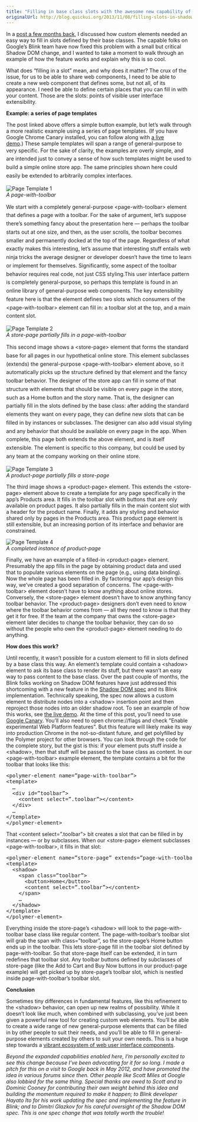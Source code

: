 ```yaml
---
title: "Filling in base class slots with the awesome new capability of the shadow element"
originalUrl: http://blog.quickui.org/2013/11/08/filling-slots-in-shadow/
---
```


<p>
  In a
  <a
    href="http://blog.quickui.org/2013/06/11/puzzle-define-html-custom-element-subclasses-that-can-fill-in-base-class-insertion-points/"
    >post a few months back</a
  >, I discussed how custom elements needed an easy way to fill in slots defined
  by their base classes. The capable folks on Google’s Blink team have now fixed
  this problem with a small but critical Shadow DOM change, and I wanted to take
  a moment to walk through an example of how the feature works and explain why
  this is so cool.
</p>
<p>
  What does “filling in a slot” mean, and why does it matter? The crux of the
  issue, for us to be able to share web components, I need to be able to create
  a new web component that defines some, but not all, of its appearance. I need
  be able to define certain places that you can fill in with your content. Those
  are the slots: points of visible user interface extensibility.
</p>
<p><b>Example: a series of page templates</b></p>
<p>
  The post linked above offers a simple button example, but let’s walk through a
  more realistic example using a series of page templates. (If you have Google
  Chrome Canary installed, you can follow along with <a
    href="http://jsbin.com/uJuxAzi/1/edit"
    >a live demo</a
  >.) These sample templates will span a range of general-purpose to very
  specific. <span style="font-style: inherit; line-height: 1.625"
    >For the sake of clarity, the examples are overly simple, and are intended
    just to convey a sense of how such templates might be used to build a simple
    online store app. The same principles shown here could easily be extended to
    arbitrarily complex interfaces.</span
  >
</p>
<p>
  <img alt="Page Template 1" src="/images/quickui/page-template-1.png" />
  <br />
  <em>A page-with-toolbar</em>
</p>
<p>
  <span style="font-style: inherit; line-height: 1.625"
    >We start with a completely general-purpose &lt;page-with-toolbar&gt;
    element that defines a page with a toolbar. For the sake of argument,
    let’s suppose there’s something fancy about the presentation here — perhaps
    the toolbar starts out at one size, and then, as the user scrolls, the
    toolbar becomes smaller and permanently docked at the top of the page.
    Regardless of what exactly makes this interesting, let’s assume that
    interesting stuff entails web ninja tricks the average designer or developer
    doesn’t have the time to learn or implement for themselves. Significantly,
    some aspect of the toolbar behavior requires real code, not just CSS
    styling.This user interface pattern is completely general-purpose, so
    perhaps this template is found in an online library of general-purpose web
    components. The key extensibility feature here is that the element defines
    two slots which consumers of the &lt;page-with-toolbar&gt; element can fill
    in: a toolbar slot at the top, and a main content slot.</span
  >
</p>
<p>
  <img alt="Page Template 2" src="/images/quickui/page-template-2.png" />
  <br />
  <em>A store-page partially fills in a page-with-toolbar</em>
</p>
<p>
  <span style="font-style: inherit; line-height: 1.625"
    >This second image shows a &lt;store-page&gt; element that forms the
    standard base for all pages in our hypothetical online store. This element
    subclasses (extends) the general-purpose &lt;page-with-toolbar&gt; element
    above, so it automatically picks up the structure defined by that element
    and the fancy toolbar behavior. The designer of the store app can fill in
    some of that structure with elements that should be visible on every page in
    the store, such as a Home button and the story name. That is, the designer
    can partially fill in the slots defined by the base class: after adding the
    standard elements they want on every page, they can define new slots that
    can be filled in by instances or subclasses. The designer can also add
    visual styling and any behavior that should be available on every page in
    the app. When complete, this page both extends the above element, and is
    itself extensible. The element is specific to this company, but could be
    used by any team at the company working on their online store.</span
  >
</p>
<p>
  <img alt="Page Template 3" src="/images/quickui/page-template-3.png" />
  <br />
  <em>A product-page partially fills a store-page</em>
</p>
<p>
  The third image shows a &lt;product-page&gt; element. This extends the
  &lt;store-page&gt; element above to create a template for any page
  specifically in the app’s Products area. It fills in the toolbar slot with
  buttons that are only available on product pages. It also partially fills in
  the main content slot with a header for the product name. Finally, it adds any
  styling and behavior shared only by pages in the Products area. This product
  page element is still extensible, but an increasing portion of its interface
  and behavior are constrained.
</p>
<p>
  <img alt="Page Template 4" src="/images/quickui/page-template-4.png" />
  <br />
  <em>A completed instance of product-page</em>
</p>
<p>
  Finally, we have an example of a filled-in &lt;product-page&gt; element.
  Presumably the app fills in the page by obtaining product data and used that
  to populate various elements on the page (e.g., using data binding). Now the
  whole page has been filled in. By factoring our app’s design this way, we’ve
  created a good separation of concerns. The &lt;page-with-toolbar&gt; element
  doesn’t have to know anything about online stores. Conversely, the
  &lt;store-page&gt; element doesn’t have to know anything fancy toolbar
  behavior. The &lt;product-page&gt; designers don’t even need to know where the
  toolbar behavior comes from — all they need to know is that they get it for
  free. If the team at the company that owns the &lt;store-page&gt; element
  later decides to change the toolbar behavior, they can do so without the
  people who own the &lt;product-page&gt; element needing to do anything.
</p>
<p><b>How does this work?</b></p>
<p>
  Until recently, it wasn’t possible for a custom element to fill in slots
  defined by a base class this way. An element’s template could contain a
  &lt;shadow&gt; element to ask its base class to render its stuff, but there
  wasn’t an easy way to pass content to the base class. Over the past couple of
  months, the Blink folks working on Shadow DOM features have just addressed
  this shortcoming with a new feature in the
  <a
    href="https://dvcs.w3.org/hg/webcomponents/raw-file/tip/spec/shadow/index.html"
    >Shadow DOM spec</a
  > and its Blink implementation. Technically speaking, the spec now allows a
  custom element to distribute nodes into a &lt;shadow&gt; insertion point and
  then reproject those nodes into an older shadow root. To see an example of how
  this works, see <a href="http://jsbin.com/uJuxAzi/1/edit">the live demo</a>.
  At the time of this post, you’ll need to use
  <a href="https://www.google.com/intl/en/chrome/browser/canary.html"
    >Google Canary</a
  >. You’ll also need to open chrome://flags and check "Enable experimental Web
  Platform features". But this feature will likely make its way into production
  Chrome in the not-so-distant future, and get polyfilled by the Polymer project
  for other browsers. You can look through the code for the complete story, but
  the gist is this: if your element puts stuff inside a &lt;shadow&gt;, then
  that stuff will be passed to the base class as content. In our
  &lt;page-with-toolbar&gt; example element, the template contains a bit for the
  toolbar that looks like this:
</p>

<pre>
&lt;polymer-element name=”page-with-toolbar”&gt;
&lt;template&gt;
  …
  &lt;div id=”toolbar”&gt;
    &lt;content select=”.toolbar”&gt;&lt;/content&gt;
  &lt;/div&gt;
  …
&lt;/template&gt;
&lt;/polymer-element&gt;</pre
>
That &lt;content select=”.toolbar”&gt; bit creates a slot that can be filled in
by instances — or by subclasses. When our &lt;store-page&gt; element subclasses
&lt;page-with-toolbar&gt;, it fills in that slot:
<pre>
&lt;polymer-element name=”store-page” extends=”page-with-toolbar”&gt;
&lt;template&gt;
  &lt;shadow&gt;
    &lt;span class=”toolbar”&gt;
      &lt;button&gt;Home&lt;/button&gt;
      &lt;content select=”.toolbar”&gt;&lt;/content&gt;
    &lt;/span&gt;
    …
  &lt;/shadow&gt;
&lt;/template&gt;
&lt;/polymer-element&gt;</pre
>
<p>
  Everything inside the store-page’s &lt;shadow&gt; will look to the
  page-with-toolbar base class like regular content. The page-with-toolbar’s
  toolbar slot will grab the span with class=”toolbar”, so the store-page’s Home
  button ends up in the toolbar. This lets store-page fill in the toolbar slot
  defined by page-with-toolbar. So that store-page itself can be extended, it in
  turn redefines that toolbar slot. Any toolbar buttons defined by subclasses of
  store-page (like the Add to Cart and Buy Now buttons in our product-page
  example) will get picked up by store-page’s toolbar slot, which is nestled
  inside page-with-toolbar’s toolbar slot.
</p>
<p><b>Conclusion</b></p>
<p>
  Sometimes tiny differences in fundamental features, like this refinement to
  the &lt;shadow&gt; behavior, can open up new realms of possibility. While it
  doesn’t look like much, when combined with subclassing, you’ve just been given
  a powerful new tool for creating custom web elements. You’ll be able to create
  a wide range of new general-purpose elements that can be filled in by other
  people to suit their needs, and you’ll be able to fill in general-purpose
  elements created by others to suit your own needs. This is a huge step towards
  a
  <a
    href="/posts/2012/03-14-like-snapping-together-a-skyscraper-web-components-will-catalyze-a-completely-new-ecosystem-for-creating-ui.html"
    >vibrant ecosystem of web user interface components</a
  >.
</p>
<p>
  <em
    >Beyond the expanded capabilities enabled here, I’m personally excited to
    see this change because I’ve been advocating for it for so long. I made a
    pitch for this on a visit to Google back in May 2012, and have promoted the
    idea in various forums since then. Other people like Scott Miles at Google
    also lobbied for the same thing. Special thanks are owed to Scott and to
    Dominic Cooney for contributing their own weight behind this idea and
    building the momentum required to make it happen; to Blink developer Hayato
    Ito for his work updating the spec and implementing the feature in Blink;
    and to Dimitri Glazkov for his careful oversight of the Shadow DOM spec.
    This is one spec change that was totally worth the trouble!</em
  >
</p>
